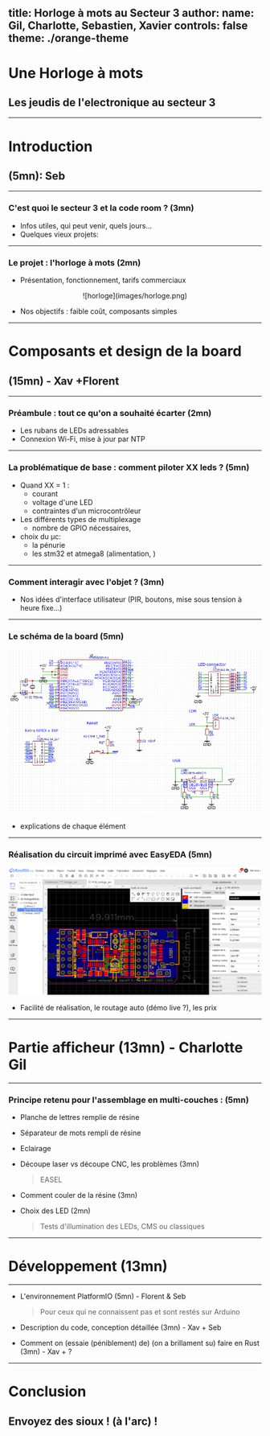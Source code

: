 title: Horloge à mots au Secteur 3
author:
  name: Gil, Charlotte, Sebastien, Xavier
controls: false
theme: ./orange-theme
---
# Une Horloge à mots
## Les jeudis de l'electronique au secteur 3
---
# Introduction
## (5mn): Seb
---
### C'est quoi le secteur 3 et la code room ? (3mn)

- Infos utiles, qui peut venir, quels jours...
- Quelques vieux projets:

---
### Le projet : l'horloge à mots (2mn)
- Présentation, fonctionnement, tarifs commerciaux

<center>![horloge](images/horloge.png)</center>

- Nos objectifs : faible coût, composants simples
---
# Composants et design de la board
## (15mn) - Xav +Florent
---
### Préambule : tout ce qu'on a souhaité écarter (2mn)
- Les rubans de LEDs adressables
- Connexion Wi-Fi, mise à jour par NTP
---
### La problématique de base : comment piloter XX leds ? (5mn)
  - Quand XX = 1 : 
     - courant
     - voltage d'une LED
     - contraintes d'un microcontrôleur
  - Les différents types de multiplexage
    - nombre de GPIO nécessaires, 
  - choix du µc: 
    - la pénurie
    - les stm32 et atmega8 (alimentation, )
---
### Comment interagir avec l'objet ? (3mn)
  - Nos idées d'interface utilisateur (PIR, boutons, mise sous tension à heure fixe...)
---
### Le schéma de la board (5mn)
  ![le schema](images/schema_avr.png)
  - explications de chaque élément 

---
### Réalisation du circuit imprimé avec EasyEDA (5mn)
  ![pcb editor](images/pcb_avr.png)
  - Facilité de réalisation, le routage auto (démo live ?), les prix
---
# Partie afficheur  (13mn) - Charlotte Gil 
---
### Principe retenu pour l'assemblage en multi-couches : (5mn)
- Planche de lettres remplie de résine
- Séparateur de mots rempli de résine
- Eclairage

- Découpe laser vs découpe CNC, les problèmes (3mn)
  > EASEL

- Comment couler de la résine (3mn)

- Choix des LED (2mn)
  > Tests d'illumination des LEDs, CMS ou classiques
---
# Développement (13mn)
---
- L'environnement PlatformIO (5mn) - Florent & Seb
  > Pour ceux qui ne connaissent pas et sont restés sur Arduino
  
- Description du code, conception détaillée (3mn) - Xav + Seb
- Comment on (essaie (péniblement) de) (on a brillament su) faire en Rust (3mn) - Xav + ?
---
# Conclusion
## Envoyez des sioux ! (à l'arc) !
